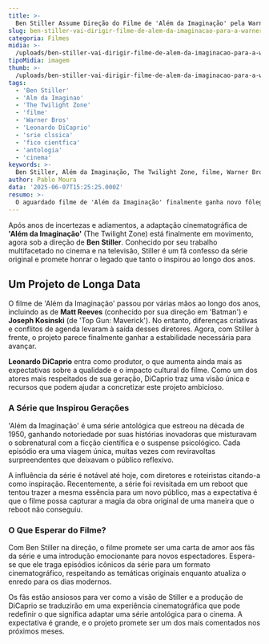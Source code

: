 ```yaml
---
title: >-
  Ben Stiller Assume Direção do Filme de 'Além da Imaginação' pela Warner
slug: ben-stiller-vai-dirigir-filme-de-alem-da-imaginacao-para-a-warner
categoria: Filmes
midia: >-
  /uploads/ben-stiller-vai-dirigir-filme-de-alem-da-imaginacao-para-a-warner-thumb.png
tipoMidia: imagem
thumb: >-
  /uploads/ben-stiller-vai-dirigir-filme-de-alem-da-imaginacao-para-a-warner-thumb.png
tags:
  - 'Ben Stiller'
  - 'Alm da Imaginao'
  - 'The Twilight Zone'
  - 'filme'
  - 'Warner Bros'
  - 'Leonardo DiCaprio'
  - 'srie clssica'
  - 'fico cientfica'
  - 'antologia'
  - 'cinema'
keywords: >-
  Ben Stiller, Além da Imaginação, The Twilight Zone, filme, Warner Bros, Leonardo DiCaprio, série clássica, ficção científica, antologia, cinema
author: Pablo Moura
data: '2025-06-07T15:25:25.000Z'
resumo: >-
  O aguardado filme de 'Além da Imaginação' finalmente ganha novo fôlego com Ben Stiller na direção. A produção, que esteve em desenvolvimento por mais de uma década, promete trazer a essência clássica da série para as telonas.
---
```


Após anos de incertezas e adiamentos, a adaptação cinematográfica de **'Além da Imaginação'** (The Twilight Zone) está finalmente em movimento, agora sob a direção de **Ben Stiller**. Conhecido por seu trabalho multifacetado no cinema e na televisão, Stiller é um fã confesso da série original e promete honrar o legado que tanto o inspirou ao longo dos anos. 

## Um Projeto de Longa Data 

O filme de 'Além da Imaginação' passou por várias mãos ao longo dos anos, incluindo as de **Matt Reeves** (conhecido por sua direção em 'Batman') e **Joseph Kosinski** (de 'Top Gun: Maverick'). No entanto, diferenças criativas e conflitos de agenda levaram à saída desses diretores. Agora, com Stiller à frente, o projeto parece finalmente ganhar a estabilidade necessária para avançar.

**Leonardo DiCaprio** entra como produtor, o que aumenta ainda mais as expectativas sobre a qualidade e o impacto cultural do filme. Como um dos atores mais respeitados de sua geração, DiCaprio traz uma visão única e recursos que podem ajudar a concretizar este projeto ambicioso.

### A Série que Inspirou Gerações 

'Além da Imaginação' é uma série antológica que estreou na década de 1950, ganhando notoriedade por suas histórias inovadoras que misturavam o sobrenatural com a ficção científica e o suspense psicológico. Cada episódio era uma viagem única, muitas vezes com reviravoltas surpreendentes que deixavam o público reflexivo.

A influência da série é notável até hoje, com diretores e roteiristas citando-a como inspiração. Recentemente, a série foi revisitada em um reboot que tentou trazer a mesma essência para um novo público, mas a expectativa é que o filme possa capturar a magia da obra original de uma maneira que o reboot não conseguiu.

### O Que Esperar do Filme? 

Com Ben Stiller na direção, o filme promete ser uma carta de amor aos fãs da série e uma introdução emocionante para novos espectadores. Espera-se que ele traga episódios icônicos da série para um formato cinematográfico, respeitando as temáticas originais enquanto atualiza o enredo para os dias modernos.

Os fãs estão ansiosos para ver como a visão de Stiller e a produção de DiCaprio se traduzirão em uma experiência cinematográfica que pode redefinir o que significa adaptar uma série antológica para o cinema. A expectativa é grande, e o projeto promete ser um dos mais comentados nos próximos meses.